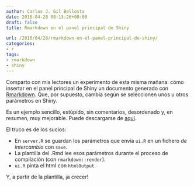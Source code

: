 ```yaml
---
author: Carlos J. Gil Bellosta
date: 2016-04-28 08:13:26+00:00
draft: false
title: Rmarkdown en el panel principal de Shiny

url: /2016/04/28/rmarkdown-en-el-panel-principal-de-shiny/
categories:
- r
tags:
- rmarkdown
- shiny
---
```


Comparto con mis lectores un experimento de esta misma mañana: cómo insertar en el panel principal de Shiny un documento generado con [Rmarkdown](http://rmarkdown.rstudio.com/). Que, por supuesto, cambia según se seleccionen unos u otros parámetros en Shiny.

Es un ejemplo sencillo, estúpido, sin comentarios, desordenado y, en resumen, muy mejorable. Puede descargarse de [aquí](/wp-uploads/2016/04/markdown_en_shiny.zip).

El truco es de los sucios:

* En `server.R` se guardan los parámetros que envía `ui.R` en un fichero _de intercambio_ con `save`.
* La plantilla del .Rmd lee esos parámetros durante el proceso de compilación (con ``rmarkdown::render``).
* `ui.R` pinta el html con `htmlOutput`.

Y, a partir de la plantilla, ¡a crecer!
